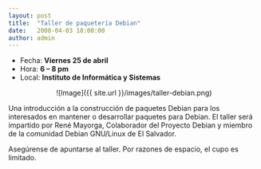 ```yaml
---
layout: post
title:  "Taller de paquetería Debian"
date:   2008-04-03 18:00:00
author: admin
---
```


+ Fecha: __Viernes 25 de abril__
+ Hora: __6 – 8 pm__
+ Local: __Instituto de Informática y Sistemas__

<p align="center">
![Image]({{ site.url }}/images/taller-debian.png)
<p>

Una introducción a la construcción de paquetes Debian para los interesados en mantener o desarrollar paquetes para Debian. El taller será impartido por René Mayorga, Colaborador del Proyecto Debian y miembro de la comunidad Debian GNU/Linux de El Salvador.

Asegúrense de apuntarse al taller. Por razones de espacio, el cupo es limitado.
